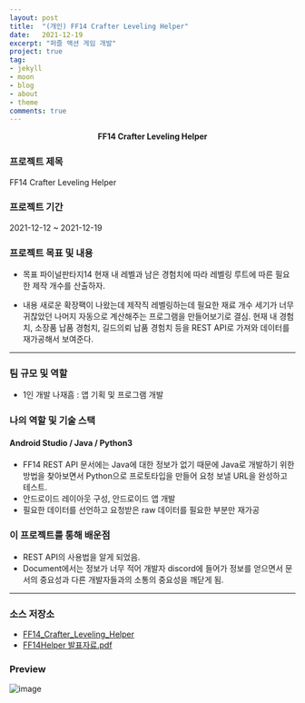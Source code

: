 ```yaml
---
layout: post
title:  "(개인) FF14 Crafter Leveling Helper"
date:   2021-12-19
excerpt: "퍼즐 액션 게임 개발"
project: true
tag:
- jekyll 
- moon
- blog
- about
- theme
comments: true
---
```

<center><b>FF14 Crafter Leveling Helper</b></center>
     
### 프로젝트 제목
FF14 Crafter Leveling Helper

### 프로젝트 기간
2021-12-12 ~ 2021-12-19

### 프로젝트 목표 및 내용
* 목표
	파이널판타지14 현재 내 레벨과 남은 경험치에 따라 레벨링 루트에 따른 필요한 제작 개수를 산출하자.

* 내용
	새로운 확장팩이 나왔는데 제작직 레벨링하는데 필요한 재료 개수 세기가 너무 귀찮았던 나머지 자동으로 계산해주는 프로그램을 만들어보기로 결심.
	현재 내 경험치, 소장품 납품 경험치, 길드의뢰 납품 경험치 등을 REST API로 가져와 데이터를 재가공해서 보여준다.

---

### 팀 규모 및 역할
* 1인 개발
나재흠 : 앱 기획 및 프로그램 개발

### 나의 역할 및 기술 스택
#### Android Studio / Java / Python3  
* FF14 REST API 문서에는 Java에 대한 정보가 없기 때문에 Java로 개발하기 위한 방법을 찾아보면서 Python으로 프로토타입을 만들어 요청 보낼 URL을 완성하고 테스트.
* 안드로이드 레이아웃 구성, 안드로이드 앱 개발
* 필요한 데이터를 선언하고 요청받은 raw 데이터를 필요한 부분만 재가공


### 이 프로젝트를 통해 배운점
*  REST API의 사용법을 알게 되었음.
*  Document에서는 정보가 너무 적어 개발자 discord에 들어가 정보를 얻으면서 문서의 중요성과 다른 개발자들과의 소통의 중요성을 깨닫게 됨.

---

### 소스 저장소
* [FF14_Crafter_Leveling_Helper](https://github.com/Meerkat-GMD/FF14_Crafter_Leveling_Helper)
* [FF14Helper 발표자료.pdf](https://github.com/Meerkat-GMD/FF14_Crafter_Leveling_Helper/files/9140412/FF14Helper.pdf)

### Preview
![image](https://user-images.githubusercontent.com/18138559/179735139-a3b62eb5-cfb0-4d7a-9e3c-5e07d2fa20c0.png)